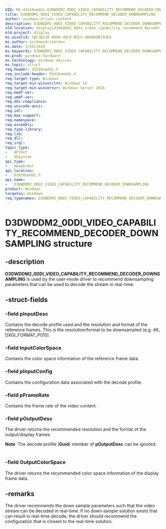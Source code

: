 ```yaml
---
UID: NS:d3d10umddi.D3DWDDM2_0DDI_VIDEO_CAPABILITY_RECOMMEND_DECODER_DOWNSAMPLING
title: D3DWDDM2_0DDI_VIDEO_CAPABILITY_RECOMMEND_DECODER_DOWNSAMPLING
author: windows-driver-content
description: D3DWDDM2_0DDI_VIDEO_CAPABILITY_RECOMMEND_DECODER_DOWNSAMPLING is used by the user-mode driver to recommend downsampling parameters that can be used to decode the stream in real-time.
old-location: display\d3dwddm2_0ddi_video_capability_recommend_decoder_downsampling.htm
old-project: display
ms.assetid: 5BC38128-8866-48C9-B5C5-4D6B6DB793E0
ms.author: windowsdriverdev
ms.date: 3/29/2018
ms.keywords: D3DWDDM2_0DDI_VIDEO_CAPABILITY_RECOMMEND_DECODER_DOWNSAMPLING, D3DWDDM2_0DDI_VIDEO_CAPABILITY_RECOMMEND_DECODER_DOWNSAMPLING structure [Display Devices], d3d10umddi/D3DWDDM2_0DDI_VIDEO_CAPABILITY_RECOMMEND_DECODER_DOWNSAMPLING, display.d3dwddm2_0ddi_video_capability_recommend_decoder_downsampling
ms.prod: windows-hardware
ms.technology: windows-devices
ms.topic: struct
req.header: d3d10umddi.h
req.include-header: D3d10umddi.h
req.target-type: Windows
req.target-min-winverclnt: Windows 10
req.target-min-winversvr: Windows Server 2016
req.kmdf-ver: 
req.umdf-ver: 
req.ddi-compliance: 
req.unicode-ansi: 
req.idl: 
req.max-support: 
req.namespace: 
req.assembly: 
req.type-library: 
req.lib: 
req.dll: 
req.irql: 
topic_type:
-	APIRef
-	kbSyntax
api_type:
-	HeaderDef
api_location:
-	D3d10umddi.h
api_name:
-	D3DWDDM2_0DDI_VIDEO_CAPABILITY_RECOMMEND_DECODER_DOWNSAMPLING
product: Windows
targetos: Windows
req.typenames: D3DWDDM2_0DDI_VIDEO_CAPABILITY_RECOMMEND_DECODER_DOWNSAMPLING
---
```


# D3DWDDM2_0DDI_VIDEO_CAPABILITY_RECOMMEND_DECODER_DOWNSAMPLING structure


## -description


<b>D3DWDDM2_0DDI_VIDEO_CAPABILITY_RECOMMEND_DECODER_DOWNSAMPLING</b> is used by the user-mode driver to recommend downsampling parameters that can be used to decode the stream in real-time.


## -struct-fields




### -field pInputDesc

Contains the decode profile used and the resolution and format of the reference frames.  This is the resolution/format to be downsampled (e.g. 4K, DXGI_FORMAT_P010).


### -field InputColorSpace

Contains the color space information of the reference frame data.


### -field pInputConfig

Contains the configuration data associated with the decode profile.


### -field pFrameRate

Contains the frame rate of the video content.


### -field pOutputDesc

The driver returns the recommended resolution and the format of the output/display frames.  



<div class="alert"><b>Note</b>  The decode profile (<b>Guid</b>) member of <b>pOutputDesc</b> can be ignored.
</div>
<div> </div>

### -field OutputColorSpace

The driver returns the recommended color space information of the display frame data.


## -remarks



The driver recommends the down sample parameters such that the video stream can be decoded in real-time. If no down sample solution exists that can result in real-time decode, the driver should recommend the configuration that is closest to the real-time solution. 



